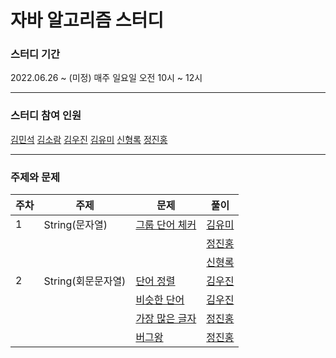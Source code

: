 # 자바 알고리즘 스터디

### 스터디 기간
2022.06.26 ~ (미정)
매주 일요일 오전 10시 ~ 12시


---
### 스터디 참여 인원
[김민석]()
[김소람]()
[김우진]()
[김유미](https://github.com/gkfgran5037)
[신형록]()
[정진홍]()

---
### 주제와 문제

| 주차 | 주제               | 문제                                                   | 풀이                                           |
|------|--------------------|--------------------------------------------------------|------------------------------------------------|
| 1    | String(문자열)     | [그룹 단어 체커](https://www.acmicpc.net/problem/1316) | [김유미](src/week1/yumi/GroupWordChecker.java) |
|      |                    | []()                                                   | [정진홍]()                                     |
|      |                    | []()                                                   | [신형록]()                                     |
| 2    | String(회문문자열) | [단어 정렬](https://www.acmicpc.net/problem/1181)      | [김우진]()                                     |
|      |                    | [비슷한 단어](https://www.acmicpc.net/problem/1411)    | [김우진]()                                     |
|      |                    | [가장 많은 글자](https://www.acmicpc.net/problem/1371) | [정진홍]()                                     |
|      |                    | [버그왕](https://www.acmicpc.net/problem/3447)         | [정진홍]()                                     |
